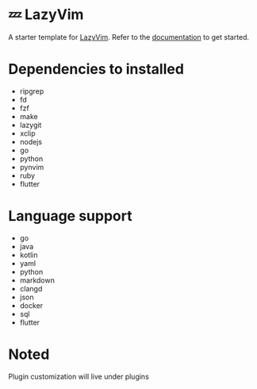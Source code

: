 # 💤 LazyVim

A starter template for [LazyVim](https://github.com/LazyVim/LazyVim).
Refer to the [documentation](https://lazyvim.github.io/installation) to get started.

# Dependencies to installed

- ripgrep
- fd
- fzf
- make
- lazygit
- xclip
- nodejs
- go
- python
- pynvim
- ruby
- flutter

# Language support

- go
- java
- kotlin
- yaml
- python
- markdown
- clangd
- json
- docker
- sql
- flutter

# Noted

Plugin customization will live under plugins
